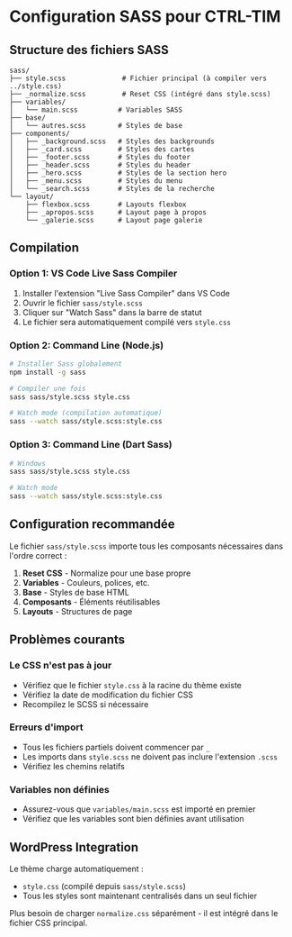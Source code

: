# Configuration SASS pour CTRL-TIM

## Structure des fichiers SASS

```
sass/
├── style.scss              # Fichier principal (à compiler vers ../style.css)
├── _normalize.scss         # Reset CSS (intégré dans style.scss)
├── variables/
│   └── main.scss          # Variables SASS
├── base/
│   └── autres.scss        # Styles de base
├── components/
│   ├── _background.scss   # Styles des backgrounds
│   ├── _card.scss         # Styles des cartes
│   ├── _footer.scss       # Styles du footer
│   ├── _header.scss       # Styles du header
│   ├── _hero.scss         # Styles de la section hero
│   ├── _menu.scss         # Styles du menu
│   └── _search.scss       # Styles de la recherche
└── layout/
    ├── flexbox.scss       # Layouts flexbox
    ├── _apropos.scss      # Layout page à propos
    └── _galerie.scss      # Layout page galerie
```

## Compilation

### Option 1: VS Code Live Sass Compiler
1. Installer l'extension "Live Sass Compiler" dans VS Code
2. Ouvrir le fichier `sass/style.scss`
3. Cliquer sur "Watch Sass" dans la barre de statut
4. Le fichier sera automatiquement compilé vers `style.css`

### Option 2: Command Line (Node.js)
```bash
# Installer Sass globalement
npm install -g sass

# Compiler une fois
sass sass/style.scss style.css

# Watch mode (compilation automatique)
sass --watch sass/style.scss:style.css
```

### Option 3: Command Line (Dart Sass)
```bash
# Windows
sass sass/style.scss style.css

# Watch mode
sass --watch sass/style.scss:style.css
```

## Configuration recommandée

Le fichier `sass/style.scss` importe tous les composants nécessaires dans l'ordre correct :

1. **Reset CSS** - Normalize pour une base propre
2. **Variables** - Couleurs, polices, etc.
3. **Base** - Styles de base HTML
4. **Composants** - Éléments réutilisables
5. **Layouts** - Structures de page

## Problèmes courants

### Le CSS n'est pas à jour
- Vérifiez que le fichier `style.css` à la racine du thème existe
- Vérifiez la date de modification du fichier CSS
- Recompilez le SCSS si nécessaire

### Erreurs d'import
- Tous les fichiers partiels doivent commencer par `_`
- Les imports dans `style.scss` ne doivent pas inclure l'extension `.scss`
- Vérifiez les chemins relatifs

### Variables non définies
- Assurez-vous que `variables/main.scss` est importé en premier
- Vérifiez que les variables sont bien définies avant utilisation

## WordPress Integration

Le thème charge automatiquement :
- `style.css` (compilé depuis `sass/style.scss`)
- Tous les styles sont maintenant centralisés dans un seul fichier

Plus besoin de charger `normalize.css` séparément - il est intégré dans le fichier CSS principal.